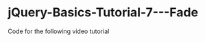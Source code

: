 jQuery-Basics-Tutorial-7---Fade
===============================

Code for the following video tutorial 
